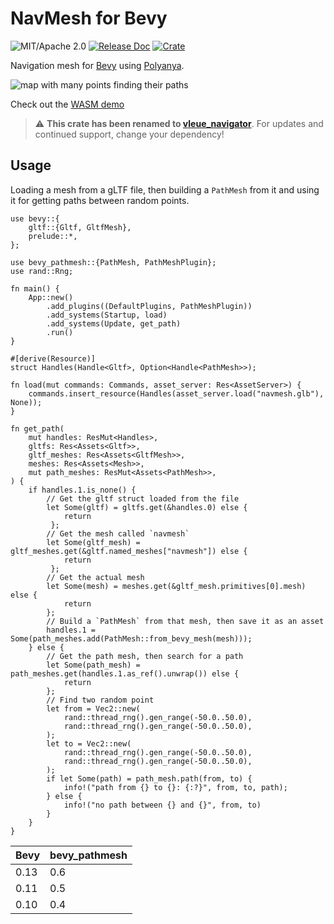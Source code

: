 # NavMesh for Bevy

![MIT/Apache 2.0](https://img.shields.io/badge/license-MIT%2FApache-blue.svg)
[![Release Doc](https://docs.rs/bevy_pathmesh/badge.svg)](https://docs.rs/bevy_pathmesh)
[![Crate](https://img.shields.io/crates/v/bevy_pathmesh.svg)](https://crates.io/crates/bevy_pathmesh)

Navigation mesh for [Bevy](http://github.com/bevyengine/bevy) using [Polyanya](https://github.com/vleue/polyanya).

![map with many points finding their paths](https://raw.githubusercontent.com/vleue/bevy_pathmesh/main/screenshots/many.png)

Check out the [WASM demo](https://vleue.github.io/vleue_navigator/)

> :warning: **This crate has been renamed to [vleue_navigator](https://github.com/vleue/vleue_navigator)**. For updates and continued support, change your dependency!

## Usage

Loading a mesh from a gLTF file, then building a `PathMesh` from it and using it for getting paths between random points.

```rust,no_run
use bevy::{
    gltf::{Gltf, GltfMesh},
    prelude::*,
};

use bevy_pathmesh::{PathMesh, PathMeshPlugin};
use rand::Rng;

fn main() {
    App::new()
        .add_plugins((DefaultPlugins, PathMeshPlugin))
        .add_systems(Startup, load)
        .add_systems(Update, get_path)
        .run()
}

#[derive(Resource)]
struct Handles(Handle<Gltf>, Option<Handle<PathMesh>>);

fn load(mut commands: Commands, asset_server: Res<AssetServer>) {
    commands.insert_resource(Handles(asset_server.load("navmesh.glb"), None));
}

fn get_path(
    mut handles: ResMut<Handles>,
    gltfs: Res<Assets<Gltf>>,
    gltf_meshes: Res<Assets<GltfMesh>>,
    meshes: Res<Assets<Mesh>>,
    mut path_meshes: ResMut<Assets<PathMesh>>,
) {
    if handles.1.is_none() {
        // Get the gltf struct loaded from the file
        let Some(gltf) = gltfs.get(&handles.0) else {
            return
         };
        // Get the mesh called `navmesh`
        let Some(gltf_mesh) = gltf_meshes.get(&gltf.named_meshes["navmesh"]) else {
            return
         };
        // Get the actual mesh
        let Some(mesh) = meshes.get(&gltf_mesh.primitives[0].mesh) else {
            return
        };
        // Build a `PathMesh` from that mesh, then save it as an asset
        handles.1 = Some(path_meshes.add(PathMesh::from_bevy_mesh(mesh)));
    } else {
        // Get the path mesh, then search for a path
        let Some(path_mesh) = path_meshes.get(handles.1.as_ref().unwrap()) else {
            return
        };
        // Find two random point
        let from = Vec2::new(
            rand::thread_rng().gen_range(-50.0..50.0),
            rand::thread_rng().gen_range(-50.0..50.0),
        );
        let to = Vec2::new(
            rand::thread_rng().gen_range(-50.0..50.0),
            rand::thread_rng().gen_range(-50.0..50.0),
        );
        if let Some(path) = path_mesh.path(from, to) {
            info!("path from {} to {}: {:?}", from, to, path);
        } else {
            info!("no path between {} and {}", from, to)
        }
    }
}
```

|Bevy|bevy_pathmesh|
|---|---|
|0.13|0.6|
|0.11|0.5|
|0.10|0.4|
